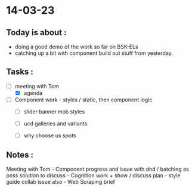 # 14-03-23

## Today is about :
- doing a good demo of the work so far on BSK-ELs
- catching up a bit with component build out stuff from yesterday.

## Tasks :
- [ ] meeting with Tom
  - [x] agenda

- [ ] Component work - styles / static, then component logic
  - [ ] slider banner mob styles
  - [ ] ucd galleries and variants
  - [ ] why choose us spots



## Notes :
Meeting with Tom
    - Component progress and issue with dnd / batching as poss solution to discuss
    - Cognition work + show / discuss plan - style guide collab issue also
    - Web Scraping brief
